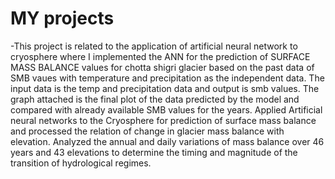 # MY projects
-This project is related to the application of artificial neural network to cryosphere where I implemented the ANN for the prediction of SURFACE MASS BALANCE values for chotta shigri glacier based on the past data of SMB vaues with temperature and precipitation as the independent data. The input data is the temp and precipitation data and output is smb values. The graph attached is the final plot of the data predicted by the model and compared with already available SMB values for the years.    Applied Artificial neural networks to the Cryosphere for prediction of surface mass balance and processed the relation of change in glacier mass balance with elevation.    Analyzed the annual and daily variations of mass balance over 46 years and 43 elevations to determine the timing and magnitude of the transition of hydrological regimes.



